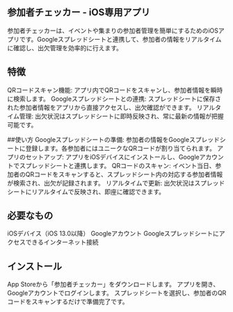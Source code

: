 ## 参加者チェッカー - iOS専用アプリ
参加者チェッカーは、イベントや集まりの参加者管理を簡単にするためのiOSアプリです。Googleスプレッドシートと連携して、参加者の情報をリアルタイムに確認し、出欠管理を効率的に行えます。

## 特徴
QRコードスキャン機能: アプリ内でQRコードをスキャンし、参加者情報を瞬時に検索します。
Googleスプレッドシートとの連携: スプレッドシートに保存された参加者情報をアプリから直接アクセスし、出欠確認ができます。
リアルタイム管理: 出欠状況はスプレッドシートに即時反映され、常に最新の情報が把握可能です。

##使い方
Googleスプレッドシートの準備: 参加者の情報をGoogleスプレッドシートに登録します。各参加者にはユニークなQRコードが割り当てられます。
アプリのセットアップ: アプリをiOSデバイスにインストールし、Googleアカウントでスプレッドシートと連携します。
QRコードのスキャン: イベント当日、参加者のQRコードをスキャンすると、スプレッドシート内の対応する参加者情報が検索され、出欠が記録されます。
リアルタイムで更新: 出欠状況はスプレッドシートにリアルタイムで反映され、即座に確認できます。

## 必要なもの
iOSデバイス（iOS 13.0以降）
Googleアカウント
Googleスプレッドシートにアクセスできるインターネット接続

## インストール
App Storeから「参加者チェッカー」をダウンロードします。
アプリを開き、Googleアカウントでログインします。
スプレッドシートを選択し、参加者のQRコードをスキャンするだけで準備完了です。
